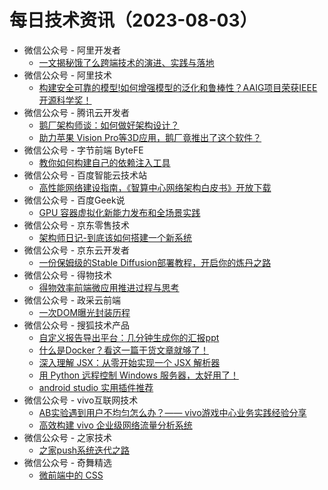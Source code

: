 # 每日技术资讯（2023-08-03）

- 微信公众号 - 阿里开发者
  - [一文揭秘饿了么跨端技术的演进、实践与落地](https://mp.weixin.qq.com/s?__biz=MzIzOTU0NTQ0MA==&mid=2247534188&idx=1&sn=9f2ea697c856661d2fa2bb7a0bde133f)
- 微信公众号 - 阿里技术
  - [构建安全可靠的模型!如何增强模型的泛化和鲁棒性？AAIG项目荣获IEEE开源科学奖！](https://mp.weixin.qq.com/s?__biz=Mzg4NTczNzg2OA==&mid=2247494726&idx=1&sn=0deca05aa69c39c17894caae800a6e37)
- 微信公众号 - 腾讯云开发者
  - [鹅厂架构师谈：如何做好架构设计？](https://mp.weixin.qq.com/s?__biz=MzI2NDU4OTExOQ==&mid=2247653265&idx=1&sn=4f80d2945328471c6e2f2f9efd26e063)
  - [助力苹果 Vision Pro等3D应用，鹅厂竟推出了这个软件？](https://mp.weixin.qq.com/s?__biz=MzI2NDU4OTExOQ==&mid=2247653265&idx=2&sn=a238fb12ac8d99b9636d198d01a77f2d)
- 微信公众号 - 字节前端 ByteFE
  - [教你如何构建自己的依赖注入工具](https://mp.weixin.qq.com/s?__biz=Mzg2ODQ1OTExOA==&mid=2247504259&idx=1&sn=e41c00dd53a5f1a52e53cea0be34988c)
- 微信公众号 - 百度智能云技术站
  - [高性能网络建设指南，《智算中心网络架构白皮书》开放下载](https://mp.weixin.qq.com/s?__biz=MzkxOTM4MTM3Ng==&mid=2247486669&idx=1&sn=95a4e6e50e0a6cbba87506f3e42d7b47)
- 微信公众号 - 百度Geek说
  - [GPU 容器虚拟化新能力发布和全场景实践](https://mp.weixin.qq.com/s?__biz=Mzg5MjU0NTI5OQ==&mid=2247568330&idx=1&sn=b36959617861ae15df641cc50b60a67d)
- 微信公众号 - 京东零售技术
  - [架构师日记-到底该如何搭建一个新系统](https://mp.weixin.qq.com/s?__biz=MzUyMDAxMjQ3Ng==&mid=2247501999&idx=1&sn=a90b905453df13f05043579f38d90ffe)
- 微信公众号 - 京东云开发者
  - [一份保姆级的Stable Diffusion部署教程，开启你的炼丹之路](https://mp.weixin.qq.com/s?__biz=MzU1OTgxMTg2Nw==&mid=2247507065&idx=1&sn=28acca11141000af4a8990d426b3faa2)
- 微信公众号 - 得物技术
  - [得物效率前端微应用推进过程与思考](https://mp.weixin.qq.com/s?__biz=MzkxNTE3ODU0NA==&mid=2247494696&idx=1&sn=b8c9794cb7cca69e93db385c7ad1d403)
- 微信公众号 - 政采云前端
  - [一次DOM曝光封装历程](https://mp.weixin.qq.com/s?__biz=Mzg3NTcwMTUzNA==&mid=2247493484&idx=1&sn=c1886050d9636f8563ff57f3f82f989e)
- 微信公众号 - 搜狐技术产品
  - [自定义报告导出平台：几分钟生成你的汇报ppt](https://mp.weixin.qq.com/s?__biz=MzU3NTY3MTQzMg==&mid=2247558385&idx=1&sn=c834a6222ab0a4e71b16c55a0ab2f447)
  - [什么是Docker？看这一篇干货文章就够了！](https://mp.weixin.qq.com/s?__biz=MzU3NTY3MTQzMg==&mid=2247558385&idx=2&sn=8c92326d058530f5eca9d401d001cecd)
  - [深入理解 JSX：从零开始实现一个 JSX 解析器](https://mp.weixin.qq.com/s?__biz=MzU3NTY3MTQzMg==&mid=2247558385&idx=3&sn=18cef786616fd6b8275558ad88ae21a0)
  - [用 Python 远程控制 Windows 服务器，太好用了！](https://mp.weixin.qq.com/s?__biz=MzU3NTY3MTQzMg==&mid=2247558385&idx=4&sn=4e4def1de1c814d180679ec488059d5a)
  - [android studio 实用插件推荐](https://mp.weixin.qq.com/s?__biz=MzU3NTY3MTQzMg==&mid=2247558385&idx=5&sn=3166854794bd325785f22d10736fe657)
- 微信公众号 - vivo互联网技术
  - [AB实验遇到用户不均匀怎么办？—— vivo游戏中心业务实践经验分享](https://mp.weixin.qq.com/s?__biz=MzI4NjY4MTU5Nw==&mid=2247497063&idx=1&sn=7bd3231c7114c0685a27ac4eba9f9ad4)
  - [高效构建 vivo 企业级网络流量分析系统](https://mp.weixin.qq.com/s?__biz=MzI4NjY4MTU5Nw==&mid=2247497063&idx=2&sn=af3bb09536ac776ddc81caea85bc20c5)
- 微信公众号 - 之家技术
  - [之家push系统迭代之路](https://mp.weixin.qq.com/s?__biz=MzUyMzg4ODk2NQ==&mid=2247494418&idx=1&sn=793c6a3ca2a8036b44b1fbce562a1ff4)
- 微信公众号 - 奇舞精选
  - [微前端中的 CSS](https://mp.weixin.qq.com/s?__biz=Mzg4MTYwMzY1Mw==&mid=2247508466&idx=1&sn=5a38ae5a65767e6a9e342ca9d18ada0f)
